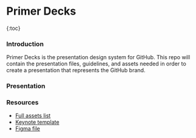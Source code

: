 # Primer Decks

{:toc}

### Introduction
Primer Decks is the presentation design system for GitHub. This repo will contain the presentation files, guidelines, and assets needed in order to create a presentation that represents the GitHub brand.

### Presentation

### Resources
- [Full assets list](/assets-list.md)
- [Keynote template](https://drive.google.com/open?id=1jsWOHJL0hvLfmtQBYL3-srjYhom9z7Ln)
- [Figma file](https://www.figma.com/file/0mXCPvPvDgbtiMEIa5Z8DSh9/Primer-Deck-v1?node-id=0%3A1)
